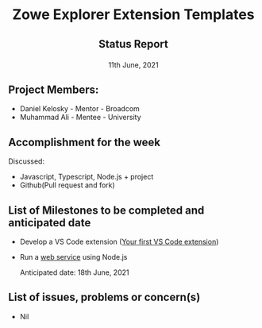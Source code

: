 # <p align="center">Zowe Explorer Extension Templates
## <p align="center">Status Report
<p align="center">11th June, 2021

## Project Members:
* Daniel Kelosky - Mentor - Broadcom
* Muhammad Ali - Mentee - University

## Accomplishment for the week 
Discussed:
* Javascript, Typescript, Node.js + project
* Github(Pull request and fork)

## List of Milestones to be completed and anticipated date
* Develop a VS Code extension ([Your first VS Code extension](https://code.visualstudio.com/api/get-started/your-first-extension))
* Run a [web service](https://nodejs.org/en/docs/guides/getting-started-guide/) using Node.js
  
  Anticipated date: 18th June, 2021

## List of issues, problems or concern(s)
* Nil